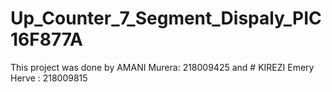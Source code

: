 # Up_Counter_7_Segment_Dispaly_PIC16F877A
This project was done by AMANI Murera: 218009425 and # KIREZI Emery Herve : 218009815
